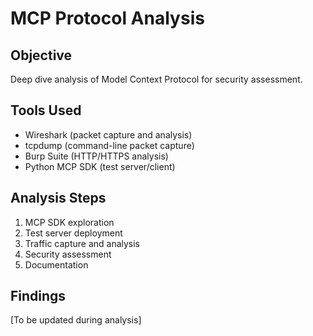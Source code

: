 # MCP Protocol Analysis

## Objective
Deep dive analysis of Model Context Protocol for security assessment.

## Tools Used
- Wireshark (packet capture and analysis)
- tcpdump (command-line packet capture)
- Burp Suite (HTTP/HTTPS analysis)
- Python MCP SDK (test server/client)

## Analysis Steps
1. MCP SDK exploration
2. Test server deployment
3. Traffic capture and analysis
4. Security assessment
5. Documentation

## Findings
[To be updated during analysis]
